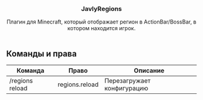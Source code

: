 ﻿<br/>
<p align="center">
  <a href="https://github.com/h1kyou/JavlyRegions"></a>
  <h3 align="center">JavlyRegions</h3>
  <p align="center">Плагин для Minecraft, который отображает регион в ActionBar/BossBar, в котором находится игрок.
  <br/>
  <br/>
</p>

## Команды и права
| Команда            | Право            | Описание                        |
|--------------------|------------------|---------------------------------|
| /regions reload    | regions.reload   | Перезагружает конфигурацию      |

